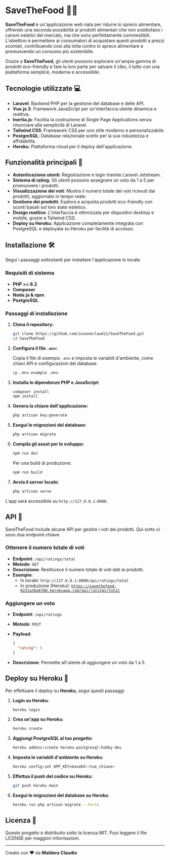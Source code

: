 # SaveTheFood 🍎🥦

**SaveTheFood** è un'applicazione web nata per ridurre lo spreco alimentare, offrendo una seconda possibilità ai prodotti alimentari che non soddisfano i canoni estetici del mercato, ma che sono perfettamente commestibili. L'obiettivo è permettere ai consumatori di acquistare questi prodotti a prezzi scontati, contribuendo così alla lotta contro lo spreco alimentare e promuovendo un consumo più sostenibile.

Grazie a **SaveTheFood**, gli utenti possono esplorare un'ampia gamma di prodotti eco-friendly e fare la loro parte per salvare il cibo, il tutto con una piattaforma semplice, moderna e accessibile.

## Tecnologie utilizzate 💻

- **Laravel**: Backend PHP per la gestione del database e delle API.
- **Vue.js 3**: Framework JavaScript per un'interfaccia utente dinamica e reattiva.
- **Inertia.js**: Facilita la costruzione di Single Page Applications senza rinunciare alla semplicità di Laravel.
- **Tailwind CSS**: Framework CSS per uno stile moderno e personalizzabile.
- **PostgreSQL**: Database relazionale scelto per la sua robustezza e affidabilità.
- **Heroku**: Piattaforma cloud per il deploy dell'applicazione.

## Funzionalità principali 🌟

- **Autenticazione utenti**: Registrazione e login tramite Laravel Jetstream.
- **Sistema di rating**: Gli utenti possono assegnare un voto da 1 a 5 per promuovere i prodotti.
- **Visualizzazione dei voti**: Mostra il numero totale dei voti ricevuti dai prodotti, aggiornato in tempo reale.
- **Gestione dei prodotti**: Esplora e acquista prodotti eco-friendly con sconti basati sul loro stato estetico.
- **Design reattivo**: L'interfaccia è ottimizzata per dispositivi desktop e mobile, grazie a Tailwind CSS.
- **Deploy su Heroku**: Applicazione completamente integrata con PostgreSQL e deployata su Heroku per facilità di accesso.

## Installazione 🛠️

Segui i passaggi sottostanti per installare l'applicazione in locale.

### Requisiti di sistema

- **PHP >= 8.2**
- **Composer**
- **Node.js & npm**
- **PostgreSQL**

### Passaggi di installazione

1. **Clona il repository:**

    ```bash
    git clone https://github.com/iosonoclaudi1/SaveTheFood.git
    cd SaveTheFood
    ```

2. **Configura il file `.env`:**

    Copia il file di esempio `.env` e imposta le variabili d'ambiente, come chiavi API e configurazioni del database.

    ```bash
    cp .env.example .env
    ```

3. **Installa le dipendenze PHP e JavaScript:**

    ```bash
    composer install
    npm install
    ```

4. **Genera la chiave dell'applicazione:**

    ```bash
    php artisan key:generate
    ```

5. **Esegui le migrazioni del database:**

    ```bash
    php artisan migrate
    ```

6. **Compila gli asset per lo sviluppo:**

    ```bash
    npm run dev
    ```

    Per una build di produzione:

    ```bash
    npm run build
    ```

7. **Avvia il server locale:**

    ```bash
    php artisan serve
    ```

L'app sarà accessibile su `http://127.0.0.1:8000`.

## API 📡

SaveTheFood include alcune API per gestire i voti dei prodotti. Qui sotto ci sono due endpoint chiave.

### Ottenere il numero totale di voti

- **Endpoint**: `/api/ratings/total`
- **Metodo**: `GET`
- **Descrizione**: Restituisce il numero totale di voti dati ai prodotti.
- **Esempio**:
  - In locale: `http://127.0.0.1:8000/api/ratings/total`
  - In produzione (Heroku): [`https://savethefood-6221a38a6768.herokuapp.com/api/ratings/total`](https://savethefood-6221a38a6768.herokuapp.com/api/ratings/total)

### Aggiungere un voto

- **Endpoint**: `/api/ratings`
- **Metodo**: `POST`
- **Payload**:

    ```json
    {
      "rating": 5
    }
    ```

- **Descrizione**: Permette all'utente di aggiungere un voto da 1 a 5.

## Deploy su Heroku 🚀

Per effettuare il deploy su **Heroku**, segui questi passaggi:

1. **Login su Heroku**:

    ```bash
    heroku login
    ```

2. **Crea un'app su Heroku**:

    ```bash
    heroku create
    ```

3. **Aggiungi PostgreSQL al tuo progetto**:

    ```bash
    heroku addons:create heroku-postgresql:hobby-dev
    ```

4. **Imposta le variabili d'ambiente su Heroku**:

    ```bash
    heroku config:set APP_KEY=base64:<tua_chiave>
    ```

5. **Effettua il push del codice su Heroku**:

    ```bash
    git push heroku main
    ```

6. **Esegui le migrazioni del database su Heroku**:

    ```bash
    heroku run php artisan migrate --force
    ```

## Licenza 📄

Questo progetto è distribuito sotto la licenza MIT. Puoi leggere il file LICENSE per maggiori informazioni.

---

Creato con ❤️ da **Maldera Claudio**
